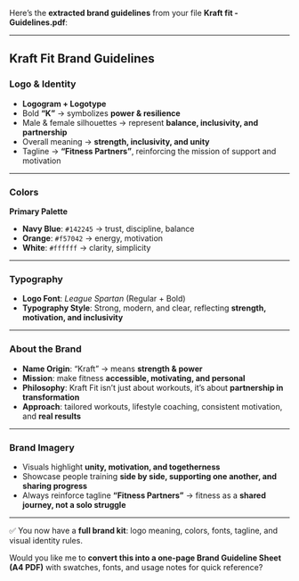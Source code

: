 Here’s the **extracted brand guidelines** from your file **Kraft fit - Guidelines.pdf**:

---

## **Kraft Fit Brand Guidelines**

### **Logo & Identity**

* **Logogram + Logotype**
* Bold **“K”** → symbolizes **power & resilience**
* Male & female silhouettes → represent **balance, inclusivity, and partnership**
* Overall meaning → **strength, inclusivity, and unity**
* Tagline → **“Fitness Partners”**, reinforcing the mission of support and motivation

---

### **Colors**

**Primary Palette**

* **Navy Blue**: `#142245` → trust, discipline, balance
* **Orange**: `#f57042` → energy, motivation
* **White**: `#ffffff` → clarity, simplicity

---

### **Typography**

* **Logo Font**: *League Spartan* (Regular + Bold)
* **Typography Style**: Strong, modern, and clear, reflecting **strength, motivation, and inclusivity**

---

### **About the Brand**

* **Name Origin**: “Kraft” → means **strength & power**
* **Mission**: make fitness **accessible, motivating, and personal**
* **Philosophy**: Kraft Fit isn’t just about workouts, it’s about **partnership in transformation**
* **Approach**: tailored workouts, lifestyle coaching, consistent motivation, and **real results**

---

### **Brand Imagery**

* Visuals highlight **unity, motivation, and togetherness**
* Showcase people training **side by side, supporting one another, and sharing progress**
* Always reinforce tagline **“Fitness Partners”** → fitness as a **shared journey, not a solo struggle**

---

✅ You now have a **full brand kit**: logo meaning, colors, fonts, tagline, and visual identity rules.

Would you like me to **convert this into a one-page Brand Guideline Sheet (A4 PDF)** with swatches, fonts, and usage notes for quick reference?
